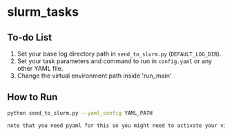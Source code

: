 # slurm_tasks

## To-do List

1. Set your base log directory path in `send_to_slurm.py` (`DEFAULT_LOG_DIR`).
2. Set your task parameters and command to run in `config.yaml` or any other YAML file.
3. Change the virtual environment path inside 'run_main'

## How to Run

```bash
python send_to_slurm.py --yaml_config YAML_PATH

note that you need pyaml for this so you might need to activate your virtual environment first
